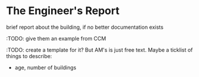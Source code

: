 # The Engineer's Report

brief report about the building, if no better documentation exists

:TODO: give them an example from CCM

:TODO: create a template for it?  But AM's is just free text.  Maybe a ticklist of things to describe:

 - age, number of buildings

 